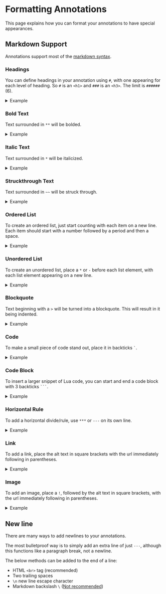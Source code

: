 # Formatting Annotations
This page explains how you can format your annotations to have special appearances.

## Markdown Support
Annotations support most of the [markdown syntax](https://www.markdownguide.org/cheat-sheet/).

### Headings
You can define headings in your annotation using `#`, with one appearing for each level of heading. So `#` is an `<h1>` and `###` is an `<h3>`. The limit is `######` (6).

<details>
<summary>Example</summary>

`# Heading`
`## Heading 2`

</details>

### Bold Text
Text surrounded in `**` will be bolded.

<details>
<summary>Example</summary>

`**Bold text!**`

</details>

### Italic Text
Text surrounded in `*` will be italicized.

<details>
<summary>Example</summary>

`*italicized text*`

</details>

### Struckthrough Text
Text surrounded in `~~` will be struck through.

<details>
<summary>Example</summary>

`Three strikes and you're ~~in~~ out`

</details>

### Ordered List
To create an ordered list, just start counting with each item on a new line. Each item should start with a number followed by a period and then a space.

<details>
<summary>Example</summary>

```
1. Item 1
2. Item 2
```

</details>

### Unordered List
To create an unordered list, place a `*` or `-` before each list element, with each list element appearing on a new line.

<details>
<summary>Example</summary>

```
- Item 1
- Item 2
```

</details>

### Blockquote
Text beginning with a `>` will be turned into a blockquote. This will result in it being indented.

<details>
<summary>Example</summary>

`> My quoted text`

</details>

### Code
To make a small piece of code stand out, place it in backticks `` ` ``.

<details>
<summary>Example</summary>

`` `myVariable` ``

</details>

### Code Block
To insert a larger snippet of Lua code, you can start and end a code block with 3 backticks ` ``` `.

<details>
<summary>Example</summary>

````
```
function()
    print("Hello!")
end
```
````

</details>

### Horizontal Rule
To add a horizontal divide/rule, use `***` or `---` on its own line.

<details>
<summary>Example</summary>

```
Something
---
divided
```

</details>

### Link
To add a link, place the alt text in square brackets with the url immediately following in parentheses.

<details>
<summary>Example</summary>

`[GitHub Repository](https://github.com/LuaLS/lua-language-server)`

</details>

### Image
To add an image, place a `!`, followed by the alt text in square brackets, with the url immediately following in parentheses.

<details>
<summary>Example</summary>

`![Huskies in the snow](https://upload.wikimedia.org/wikipedia/commons/thumb/7/7a/Huskiesatrest.jpg/2880px-Huskiesatrest.jpg)`

</details>

## New line
There are many ways to add newlines to your annotations.

The most bulletproof way is to simply add an extra line of just `---`, although this functions like a paragraph break, not a newline.

The below methods can be added to the end of a line:

- HTML `<br>` tag (recommended)
- Two trailing spaces
- `\n` new line escape character
- Markdown backslash `\` ([Not recommended](https://www.markdownguide.org/basic-syntax#line-break-best-practices))
